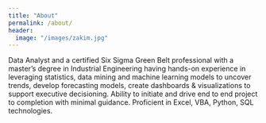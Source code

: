 ```yaml
---
title: "About"
permalink: /about/
header:
  image: "/images/zakim.jpg"
---
```


Data Analyst and a certified Six Sigma Green Belt professional with a master’s degree in Industrial Engineering having hands-on experience in leveraging statistics, data mining and machine learning models to uncover trends, develop forecasting models, create dashboards & visualizations to support executive decisioning. Ability to initiate and drive end to end project to completion with minimal guidance. Proficient in Excel, VBA, Python, SQL technologies.
